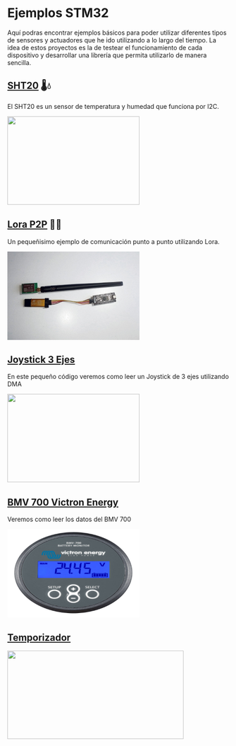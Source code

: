 # Ejemplos STM32
Aquí podras encontrar ejemplos básicos para poder utilizar diferentes tipos de sensores y actuadores que he ido utilizando a lo largo del tiempo.
La idea de estos proyectos es la de testear el funcionamiento de cada dispositivo y desarrollar una librería que permita utilizarlo de manera sencilla.

## [SHT20](https://github.com/antonioescamezalvarez/Ejemplos-STM32/blob/main/SHT20) 🌡️💧 

El SHT20 es un sensor de temperatura y humedad que funciona por I2C.

<img src="https://cdn-shop.adafruit.com/1200x900/4099-09.jpg" width="300" height="200" />

## [Lora P2P](https://github.com/antonioescamezalvarez/Ejemplos-STM32/tree/main/Lora%20P2P) 📡📶

Un pequeñisimo ejemplo de comunicación punto a punto utilizando Lora.

<img src="https://github.com/antonioescamezalvarez/Ejemplos-STM32/blob/main/Lora%20P2P/photo1635430161.jpg" width="300" height="200" />

## [Joystick 3 Ejes](https://github.com/antonioescamezalvarez/Ejemplos-STM32/tree/main/Joystick%203%20Ejes)

En este pequeño código veremos como leer un Joystick de 3 ejes utilizando DMA

<img src="https://tienda.bricogeek.com/5660-thickbox_default/joystick-profesional-de-3-ejes.jpg" width="300" height="200" />

## [BMV 700 Victron Energy](https://github.com/antonioescamezalvarez/Ejemplos-STM32/tree/main/BMV%20700%20Victron%20Energy)

Veremos como leer los datos del BMV 700

<img src="https://github.com/antonioescamezalvarez/Ejemplos-STM32/blob/main/BMV%20700%20Victron%20Energy/Victron-Battery-Monitor-BMV-700.jpg" width="300" height="200" />

## [Temporizador]()

<img src="https://upload.wikimedia.org/wikipedia/commons/d/d6/Reloj_flat.svg" width="400" height="200" />
